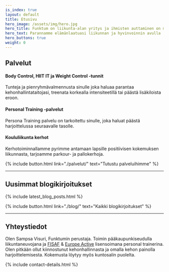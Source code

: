 ```yaml
---
is_index: true
layout: default
title: Etusivu
hero_image: /assets/img/hero.jpg
hero_title: Funktum on liikunta-alan yritys ja ihmisten auttaminen on meille erittäin tärkeää
hero_text: Parannamme elämänlaatuasi liikunnan ja hyvinvoinnin avulla
hero_buttons: true
weight: 0
---
```


## Palvelut

#### Body Control, HIIT IT ja Weight Control -tunnit

Tunteja ja pienryhmävalmennusta sinulle joka haluaa parantaa kehonhallintataitojasi, treenata korkealla intensiteetillä tai päästä lisäkiloista eroon.

#### Personal Training -palvelut

Persona Training palvelu on tarkoitettu sinulle, joka haluat päästä harjoittelussa seuraavalle tasolle.

#### Koululiikunta kerhot

Kerhotoiminnallamme pyrimme antamaan lapsille positiivisen kokemuksen liikunnasta, tarjoamme parkour- ja pallokerhoja.

{% include button.html link="./palvelut/" text="Tutustu palveluihimme" %}

---

## Uusimmat blogikirjoitukset

{% include latest_blog_posts.html %}

{% include button.html link="./blog/" text="Kaikki blogikirjoitukset" %}

---

## Yhteystiedot

Olen Sampsa Visuri, Funktumin perustaja. Toimin pääkaupunkiseudulla liikuntaneuvojana ja [FISAF](http://www.fisafinternational.com/en/) & [Europe Active](http://www.europeactive.eu/) lisensoimana personal trainerina. Olen pitkään ollut kiinnostunut kehonhallinnasta ja omalla kehon painolla harjoittelemisesta. Kokemusta löytyy myös kuntosalin puolelta.

{% include contact-details.html %}
